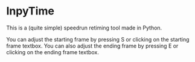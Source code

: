 # InpyTime
This is a (quite simple) speedrun retiming tool made in Python.

You can adjust the starting frame by pressing S or clicking on the starting frame textbox. You can also adjust the ending frame by pressing E or clicking on the ending frame textbox.
